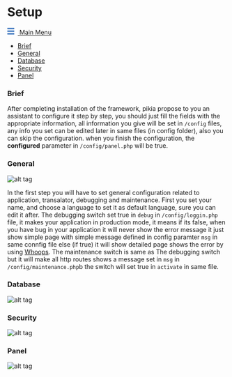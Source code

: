 # Setup

[![alt return](https://raw.githubusercontent.com/fiesta-framework/Art/master/Resources/signs.png) Main Menu](https://gitlab.com/lighty/Docstree/3.2/#index)

- [Brief](#brief)
- [General](#general)
- [Database](#database)
- [Security](#security)
- [Panel](#panel)

### Brief

After completing installation of the framework, pikia propose to you an assistant to configure it step by step, you should just fill the fields with the appropriate information, all information you give will be set in `/config` files, any info you set can be edited later in same files (in config folder), also you can skip the configuration. when you finish the configuration, the **configured** parameter in `/config/panel.php` will be true.

### General
![alt tag](https://raw.githubusercontent.com/fiesta-framework/Docs/3.2/rsrc/setup/general.png)

In the first step you will have to set general configuration related to application, transalator, debugging and maintenance. First you set your name, and choose a language to set it as default language, sure you can edit it after.
The debugging switch set true in `debug` in `/config/loggin.php` file, it makes your application in production mode, it means if its false, when you have bug in your application it will never show the error message it just show simple page with simple message defined in config paramter `msg` in same connfig file else (if true) it will show detailed page shows the error by using [Whoops](https://github.com/filp/whoops).
The maintenance switch is same as The debugging switch but it will make all http routes shows a message set in `msg` in `/config/maintenance.php`b the switch will set true in `activate` in same file.
### Database
![alt tag](https://raw.githubusercontent.com/fiesta-framework/Docs/3.2/rsrc/setup/database.png)
### Security
![alt tag](https://raw.githubusercontent.com/fiesta-framework/Docs/3.2/rsrc/setup/security.png)
### Panel
![alt tag](https://raw.githubusercontent.com/fiesta-framework/Docs/3.2/rsrc/setup/panel.png)